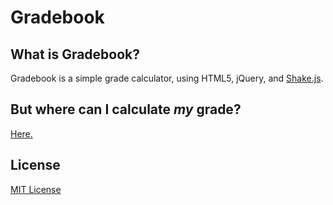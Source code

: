 Gradebook
=========

## What is Gradebook?

Gradebook is a simple grade calculator, using HTML5, jQuery, and [Shake.js](https://github.com/alexgibson/shake.js/).

## But where can I calculate <i>my</i> grade?
[Here.](http://xasos.github.io/Gradebook)

## License
[MIT License](LICENSE)
